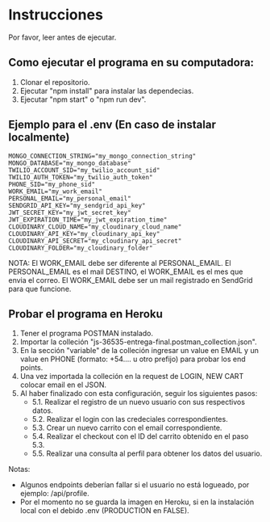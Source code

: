 # Instrucciones

Por favor, leer antes de ejecutar.

## Como ejecutar el programa en su computadora:

1. Clonar el repositorio.
2. Ejecutar "npm install" para instalar las dependecias.
3. Ejecutar "npm start" o "npm run dev".

## Ejemplo para el .env (En caso de instalar localmente)

```
MONGO_CONNECTION_STRING="my_mongo_connection_string"
MONGO_DATABASE="my_mongo_database"
TWILIO_ACCOUNT_SID="my_twilio_account_sid"
TWILIO_AUTH_TOKEN="my_twilio_auth_token"
PHONE_SID="my_phone_sid"
WORK_EMAIL="my_work_email"
PERSONAL_EMAIL="my_personal_email"
SENDGRID_API_KEY="my_sendgrid_api_key"
JWT_SECRET_KEY="my_jwt_secret_key"
JWT_EXPIRATION_TIME="my_jwt_expiration_time"
CLOUDINARY_CLOUD_NAME="my_cloudinary_cloud_name"
CLOUDINARY_API_KEY="my_cloudinary_api_key"
CLOUDINARY_API_SECRET="my_cloudinary_api_secret"
CLOUDINARY_FOLDER="my_cloudinary_folder"
```

NOTA: El WORK_EMAIL debe ser diferente al PERSONAL_EMAIL. El PERSONAL_EMAIL es el mail DESTINO, el WORK_EMAIL es el mes que envia el correo. El WORK_EMAIL debe ser un mail
registrado en SendGrid para que funcione.

## Probar el programa en Heroku

1. Tener el programa POSTMAN instalado.
2. Importar la colleción "js-36535-entrega-final.postman_collection.json".
3. En la sección "variable" de la colleción ingresar un value en EMAIL y un value en PHONE (formato: +54.... u otro prefijo) para probar los end points.
4. Una vez importada la colleción en la request de LOGIN, NEW CART colocar email en el JSON.
5. Al haber finalizado con esta configuración, seguir los siguientes pasos:
   - 5.1. Realizar el registro de un nuevo usuario con sus respectivos datos.
   - 5.2. Realizar el login con las credeciales correspondientes.
   - 5.3. Crear un nuevo carrito con el email correspondiente.
   - 5.4. Realizar el checkout con el ID del carrito obtenido en el paso 5.3.
   - 5.5. Realizar una consulta al perfil para obtener los datos del usuario.

Notas:

- Algunos endpoints deberían fallar si el usuario no está logueado, por ejemplo: /api/profile.
- Por el momento no se guarda la imagen en Heroku, si en la instalación local con el debido .env (PRODUCTION en FALSE).
